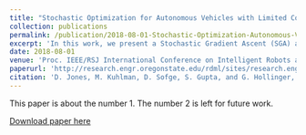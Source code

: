```yaml
---
title: "Stochastic Optimization for Autonomous Vehicles with Limited Control Authority"
collection: publications
permalink: /publication/2018-08-01-Stochastic-Optimization-Autonomous-Vehicles
excerpt: 'In this work, we present a Stochastic Gradient Ascent (SGA) algorithm for multi-vehicle information gathering that accounts for limitations on a vehicle’s control authority caused by external forces.'
date: 2018-08-01
venue: 'Proc. IEEE/RSJ International Conference on Intelligent Robots and Systems (IROS)'
paperurl: 'http://research.engr.oregonstate.edu/rdml/sites/research.engr.oregonstate.edu.rdml/files/iros_18_final_v2.pdf'
citation: 'D. Jones, M. Kuhlman, D. Sofge, S. Gupta, and G. Hollinger, &quot;Stochastic optimization for autonomous vehicles with limited control authority,&quot; in <i>Proc. IEEE/RSJ International Conference on Intelligent Robots and Systems (IROS)</i>, Madrid, Spain, Oct. 2018, to appear.'
---
```

This paper is about the number 1. The number 2 is left for future work.

[Download paper here](http://research.engr.oregonstate.edu/rdml/sites/research.engr.oregonstate.edu.rdml/files/iros_18_final_v2.pdf)